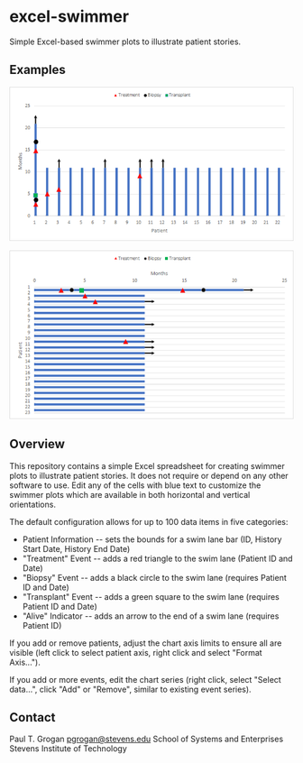 # excel-swimmer

Simple Excel-based swimmer plots to illustrate patient stories.

## Examples

![Swimmer plot with vertical layout](swimmer-vertical.png)

![Swimmer plot with horizontal layout](swimmer-horizontal.png)

## Overview

This repository contains a simple Excel spreadsheet for creating swimmer plots to illustrate patient stories. It does not require or depend on any other software to use. Edit any of the cells with blue text to customize the swimmer plots which are available in both horizontal and vertical orientations.

The default configuration allows for up to 100 data items in five categories:
 * Patient Information -- sets the bounds for a swim lane bar (ID, History Start Date, History End Date)
 * "Treatment" Event -- adds a red triangle to the swim lane (Patient ID and Date)
 * "Biopsy" Event -- adds a black circle to the swim lane (requires Patient ID and Date)
 * "Transplant" Event -- adds a green square to the swim lane (requires Patient ID and Date)
 * "Alive" Indicator -- adds an arrow to the end of a swim lane (requires Patient ID)

If you add or remove patients, adjust the chart axis limits to ensure all are visible (left click to select patient axis, right click and select "Format Axis...").

If you add or more events, edit the chart series (right click, select "Select data...", click "Add" or "Remove", similar to existing event series).

## Contact

Paul T. Grogan <pgrogan@stevens.edu>
School of Systems and Enterprises
Stevens Institute of Technology
